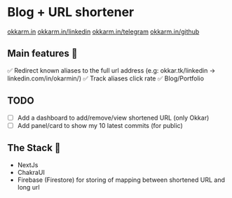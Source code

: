 # Blog + URL shortener

[okkarm.in](https://okkarm.in)
[okkarm.in/linkedin](https://okkarm.in/linkedin)
[okkarm.in/telegram](https://okkarm.in/telegram)
[okkarm.in/github](https://okkarm.in/github)

## Main features 🚀

✅ Redirect known aliases to the full url address (e.g: okkar.tk/linkedin -> linkedin.com/in/okarmin/)
✅ Track aliases click rate
✅ Blog/Portfolio

## TODO

- [ ] Add a dashboard to add/remove/view shortened URL (only Okkar)
- [ ] Add panel/card to show my 10 latest commits (for public)

## The Stack 🥞

- NextJs
- ChakraUI
- Firebase (Firestore) for storing of mapping between shortened URL and long url
